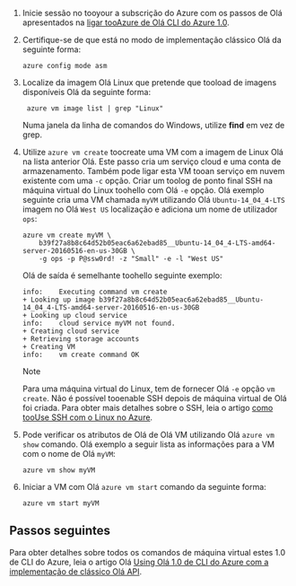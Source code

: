 
1. Inicie sessão no tooyour a subscrição do Azure com os passos de Olá apresentados na [ligar tooAzure de Olá CLI do Azure 1.0](../articles/xplat-cli-connect.md).

2. Certifique-se de que está no modo de implementação clássico Olá da seguinte forma:

    ```azurecli
    azure config mode asm
    ```

3. Localize da imagem Olá Linux que pretende que tooload de imagens disponíveis Olá da seguinte forma:

   ```azurecli   
    azure vm image list | grep "Linux"
    ```
   
    Numa janela da linha de comandos do Windows, utilize **find** em vez de grep.
   
4. Utilize `azure vm create` toocreate uma VM com a imagem de Linux Olá na lista anterior Olá. Este passo cria um serviço cloud e uma conta de armazenamento. Também pode ligar esta VM tooan serviço em nuvem existente com uma `-c` opção. Criar um toolog de ponto final SSH na máquina virtual do Linux toohello com Olá `-e` opção. Olá exemplo seguinte cria uma VM chamada `myVM` utilizando Olá `Ubuntu-14_04_4-LTS` imagem no Olá `West US` localização e adiciona um nome de utilizador `ops`:
   
    ```azurecli
    azure vm create myVM \
        b39f27a8b8c64d52b05eac6a62ebad85__Ubuntu-14_04_4-LTS-amd64-server-20160516-en-us-30GB \
        -g ops -p P@ssw0rd! -z "Small" -e -l "West US"
    ```

    Olá de saída é semelhante toohello seguinte exemplo:

    ```azurecli
    info:    Executing command vm create
    + Looking up image b39f27a8b8c64d52b05eac6a62ebad85__Ubuntu-14_04_4-LTS-amd64-server-20160516-en-us-30GB
    + Looking up cloud service
    info:    cloud service myVM not found.
    + Creating cloud service
    + Retrieving storage accounts
    + Creating VM
    info:    vm create command OK
    ```
   
   > [!NOTE]
   > Para uma máquina virtual do Linux, tem de fornecer Olá `-e` opção `vm create`. Não é possível tooenable SSH depois de máquina virtual de Olá foi criada. Para obter mais detalhes sobre o SSH, leia o artigo [como tooUse SSH com o Linux no Azure](../articles/virtual-machines/linux/mac-create-ssh-keys.md?toc=%2fazure%2fvirtual-machines%2flinux%2ftoc.json).

5. Pode verificar os atributos de Olá de Olá VM utilizando Olá `azure vm show` comando. Olá exemplo a seguir lista as informações para a VM com o nome de Olá `myVM`:

    ```azurecli   
    azure vm show myVM
    ```

6. Iniciar a VM com Olá `azure vm start` comando da seguinte forma:

    ```azurecli
    azure vm start myVM
    ```

## <a name="next-steps"></a>Passos seguintes
Para obter detalhes sobre todos os comandos de máquina virtual estes 1.0 de CLI do Azure, leia o artigo Olá [Using Olá 1.0 de CLI do Azure com a implementação de clássico Olá API](https://docs.microsoft.com/cli/azure/get-started-with-az-cli2).

